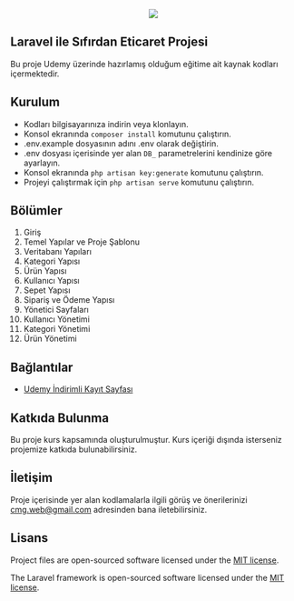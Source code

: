 <p align="center"><img src="https://laravel.com/assets/img/components/logo-laravel.svg"></p>

## Laravel ile Sıfırdan Eticaret Projesi

Bu proje Udemy üzerinde hazırlamış olduğum eğitime ait kaynak kodları içermektedir.

## Kurulum
- Kodları bilgisayarınıza indirin veya klonlayın.
- Konsol ekranında `composer install` komutunu çalıştırın.
- .env.example dosyasının adını .env olarak değiştirin.
- .env dosyası içerisinde yer alan `DB_` parametrelerini kendinize göre ayarlayın.
- Konsol ekranında `php artisan key:generate` komutunu çalıştırın.
- Projeyi çalıştırmak için `php artisan serve` komutunu çalıştırın.

## Bölümler
1. Giriş
2. Temel Yapılar ve Proje Şablonu
3. Veritabanı Yapıları
4. Kategori Yapısı
5. Ürün Yapısı
6. Kullanıcı Yapısı
7. Sepet Yapısı
8. Sipariş ve Ödeme Yapısı
9. Yönetici Sayfaları
10. Kullanıcı Yönetimi
11. Kategori Yönetimi
12. Ürün Yönetimi

## Bağlantılar
- [Udemy İndirimli Kayıt Sayfası](https://link.uzaktankurs.com/LARAVEL_ETICARET)

## Katkıda Bulunma

Bu proje kurs kapsamında oluşturulmuştur. Kurs içeriği dışında isterseniz projemize katkıda bulunabilirsiniz.

## İletişim

Proje içerisinde yer alan kodlamalarla ilgili görüş ve önerilerinizi cmg.web@gmail.com adresinden bana iletebilirsiniz. 

## Lisans

Project files are open-sourced software licensed under the [MIT license](http://opensource.org/licenses/MIT).

The Laravel framework is open-sourced software licensed under the [MIT license](http://opensource.org/licenses/MIT).
